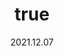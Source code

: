 ---
wip: "True"
id: "36611"
title:
  de: "Vergilbte Gajaleder-Schatzkarte"
  en: "Timeworn Saigaskin Map"
  fr: "Vieille carte en peau de gaja"
  ja: "古ぼけた地図G13"
  cn: "陈旧的赛加羚羊革地图"
  ko: "13등급 오래된 지도"
layout: treasuremap
page_type: guide
categories: "treasuremap"
instanceType: "treasuremap"
date: "2021.12.07"
patchNumber: "6.0"
patchName: "Endwalker"
expac: "ew"
image: "/assets/img/content/klassen/Chocobo.webp"
terms:
    - term: "TreasureMaps"
    - term: "Endwalker"
sortid: 21
order: 21
plvl: 90
slug: "vergilbte_gajaleder_schatzkarte"
maxpartysize: 1
zones:
  - zonename: "Labyrinthos"
    fullimage: "/assets/img/treasuremaps/Vergilbte Gajaleder-Schatzkarte/Labyrinthos/Labyrinthos.webp"
    subimage:
      - "/assets/img/treasuremaps/Vergilbte Gajaleder-Schatzkarte/Labyrinthos/A.webp"
      - "/assets/img/treasuremaps/Vergilbte Gajaleder-Schatzkarte/Labyrinthos/B.webp"
      - "/assets/img/treasuremaps/Vergilbte Gajaleder-Schatzkarte/Labyrinthos/C.webp"
      - "/assets/img/treasuremaps/Vergilbte Gajaleder-Schatzkarte/Labyrinthos/D.webp"
      - "/assets/img/treasuremaps/Vergilbte Gajaleder-Schatzkarte/Labyrinthos/E.webp"
      - "/assets/img/treasuremaps/Vergilbte Gajaleder-Schatzkarte/Labyrinthos/F.webp"
      - "/assets/img/treasuremaps/Vergilbte Gajaleder-Schatzkarte/Labyrinthos/G.webp"
      - "/assets/img/treasuremaps/Vergilbte Gajaleder-Schatzkarte/Labyrinthos/H.webp"
  - zonename: "Thavnair"
    fullimage: "/assets/img/treasuremaps/Vergilbte Gajaleder-Schatzkarte/Thavnair/Thavnair.webp"
    subimage:
      - "/assets/img/treasuremaps/Vergilbte Gajaleder-Schatzkarte/Thavnair/A.webp"
      - "/assets/img/treasuremaps/Vergilbte Gajaleder-Schatzkarte/Thavnair/B.webp"
      - "/assets/img/treasuremaps/Vergilbte Gajaleder-Schatzkarte/Thavnair/C.webp"
      - "/assets/img/treasuremaps/Vergilbte Gajaleder-Schatzkarte/Thavnair/D.webp"
      - "/assets/img/treasuremaps/Vergilbte Gajaleder-Schatzkarte/Thavnair/E.webp"
      - "/assets/img/treasuremaps/Vergilbte Gajaleder-Schatzkarte/Thavnair/F.webp"
      - "/assets/img/treasuremaps/Vergilbte Gajaleder-Schatzkarte/Thavnair/G.webp"
      - "/assets/img/treasuremaps/Vergilbte Gajaleder-Schatzkarte/Thavnair/H.webp"
  - zonename: "Garlemald"
    fullimage: "/assets/img/treasuremaps/Vergilbte Gajaleder-Schatzkarte/Garlemald/Garlemald.webp"
    subimage:
      - "/assets/img/treasuremaps/Vergilbte Gajaleder-Schatzkarte/Garlemald/A.webp"
      - "/assets/img/treasuremaps/Vergilbte Gajaleder-Schatzkarte/Garlemald/B.webp"
      - "/assets/img/treasuremaps/Vergilbte Gajaleder-Schatzkarte/Garlemald/C.webp"
      - "/assets/img/treasuremaps/Vergilbte Gajaleder-Schatzkarte/Garlemald/D.webp"
      - "/assets/img/treasuremaps/Vergilbte Gajaleder-Schatzkarte/Garlemald/E.webp"
      - "/assets/img/treasuremaps/Vergilbte Gajaleder-Schatzkarte/Garlemald/F.webp"
      - "/assets/img/treasuremaps/Vergilbte Gajaleder-Schatzkarte/Garlemald/G.webp"
      - "/assets/img/treasuremaps/Vergilbte Gajaleder-Schatzkarte/Garlemald/H.webp"
  - zonename: "Mare Lamentorum"
    fullimage: "/assets/img/treasuremaps/Vergilbte Gajaleder-Schatzkarte/Mare Lamentorum/Mare Lamentorum.webp"
    subimage:
      - "/assets/img/treasuremaps/Vergilbte Gajaleder-Schatzkarte/Mare Lamentorum/A.webp"
      - "/assets/img/treasuremaps/Vergilbte Gajaleder-Schatzkarte/Mare Lamentorum/B.webp"
      - "/assets/img/treasuremaps/Vergilbte Gajaleder-Schatzkarte/Mare Lamentorum/C.webp"
      - "/assets/img/treasuremaps/Vergilbte Gajaleder-Schatzkarte/Mare Lamentorum/D.webp"
      - "/assets/img/treasuremaps/Vergilbte Gajaleder-Schatzkarte/Mare Lamentorum/E.webp"
      - "/assets/img/treasuremaps/Vergilbte Gajaleder-Schatzkarte/Mare Lamentorum/F.webp"
      - "/assets/img/treasuremaps/Vergilbte Gajaleder-Schatzkarte/Mare Lamentorum/G.webp"
      - "/assets/img/treasuremaps/Vergilbte Gajaleder-Schatzkarte/Mare Lamentorum/H.webp"
  - zonename: "Ultima Thule"
    fullimage: "/assets/img/treasuremaps/Vergilbte Gajaleder-Schatzkarte/Ultima Thule/Ultima Thule.webp"
    subimage:
      - "/assets/img/treasuremaps/Vergilbte Gajaleder-Schatzkarte/Ultima Thule/A.webp"
      - "/assets/img/treasuremaps/Vergilbte Gajaleder-Schatzkarte/Ultima Thule/B.webp"
      - "/assets/img/treasuremaps/Vergilbte Gajaleder-Schatzkarte/Ultima Thule/C.webp"
      - "/assets/img/treasuremaps/Vergilbte Gajaleder-Schatzkarte/Ultima Thule/D.webp"
      - "/assets/img/treasuremaps/Vergilbte Gajaleder-Schatzkarte/Ultima Thule/E.webp"
      - "/assets/img/treasuremaps/Vergilbte Gajaleder-Schatzkarte/Ultima Thule/F.webp"
      - "/assets/img/treasuremaps/Vergilbte Gajaleder-Schatzkarte/Ultima Thule/G.webp"
      - "/assets/img/treasuremaps/Vergilbte Gajaleder-Schatzkarte/Ultima Thule/H.webp"
---